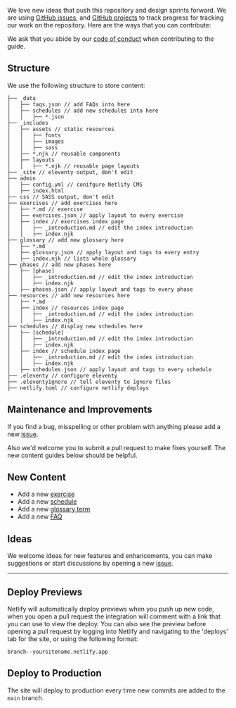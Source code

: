 We love new ideas that push this repository and design sprints forward. We are
using [GitHub issues][issues], and [GitHub projects][project] to track progress
for tracking our work on the repository. Here are the ways that you can contribute:

[issues]: https://github.com/thoughtbot/design-sprint-guide/issues/
[project]: https://github.com/orgs/thoughtbot/projects/9/views/1

We ask that you abide by our [code of conduct](https://thoughtbot.com/open-source-code-of-conduct)
when contributing to the guide.

## Structure

We use the following structure to store content:

```
├── _data
│   ├── faqs.json // add FAQs into here
│   ├── schedules // add new schedules into here
│   │   ├── *.json
├── _includes
│   ├── assets // static resources
│   │   ├── fonts
│   │   ├── images
│   │   ├── sass
│   ├── *.njk // reusable components
│   ├── layouts
│   │   ├── *.njk // reusable page layouts
├── _site // eleventy output, don't edit
├── admin
│   ├── config.yml // conifgure Netlify CMS
│   ├── index.html
├── css // SASS output, don't edit
├── exercises // add exercises here
│   ├── *.md // exercise
│   ├── exercises.json // apply layout to every exercise
│   ├── index // exercises index page
│   │   ├── _introduction.md // edit the index introduction
│   │   ├── index.njk
├── glossary // add new glossary here
│   ├── *.md
│   ├── glossary.json // apply layout and tags to every entry
│   ├── index.njk // lists whole glossary
├── phases // add new phases here
│   ├── [phase]
│   │   ├── _introduction.md // edit the index introduction
│   │   ├── index.njk
│   ├── phases.json // apply layout and tags to every phase
├── resources // add new resources here
│   ├── *.md
│   ├── index // resources index page
│   │   ├── _introduction.md // edit the index introduction
│   │   ├── index.njk
├── schedules // display new schedules here
│   ├── [schedule]
│   │   ├── _introduction.md // edit the index introduction
│   │   ├── index.njk
│   ├── index // schedule index page
│   │   ├── _introduction.md // edit the index introduction
│   │   ├── index.njk
│   ├── schedules.json // apply layout and tags to every schedule
├── .eleventy // configure eleventy
├── .eleventyignore // tell eleventy to ignore files
├── netlify.toml // configure netlify deploys
```

## Maintenance and Improvements

If you find a bug, misspelling or other problem with anything please add
a new [issue](https://github.com/thoughtbot/design-sprint-guide/issues/new).

Also we'd welcome you to submit a pull request to make fixes yourself. The
new content guides below should be helpful.

## New Content

- Add a new [exercise](https://github.com/thoughtbot/design-sprint-guide/blob/main/DOCS/adding-exercises.md)
- Add a new [schedule](https://github.com/thoughtbot/design-sprint-guide/blob/main/DOCS/adding-schedules.md)
- Add a new [glossary term](https://github.com/thoughtbot/design-sprint-guide/blob/main/DOCS/adding-glossary.md)
- Add a new [FAQ](https://github.com/thoughtbot/design-sprint-guide/blob/main/DOCS/adding-faq.md)

## Ideas

We welcome ideas for new features and enhancements, you can make suggestions or
start discussions by opening a new
[issue](https://github.com/thoughtbot/design-sprint-guide/issues/new).

---

## Deploy Previews

Netlify will automatically deploy previews when you push up new code, when you
open a pull request the integration will comment with a link that you can use
to view the deploy. You can also see the preview before opening a pull request
by logging into Netlify and navigating to the 'deploys' tab for the site, or
using the following format:

```
branch--yoursitename.netlify.app
```

## Deploy to Production

The site will deploy to production every time new commits are added to the `main` branch.
